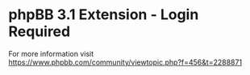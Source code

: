 # phpBB 3.1 Extension - Login Required

For more information visit https://www.phpbb.com/community/viewtopic.php?f=456&t=2288871 
